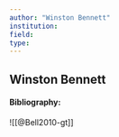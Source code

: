 ```yaml
---
author: "Winston Bennett"
institution:
field:
type:
---
```


## Winston Bennett
#### Bibliography:

![[@Bell2010-gt]]